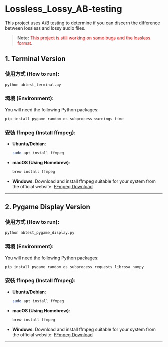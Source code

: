 
# Lossless_Lossy_AB-testing

This project uses A/B testing to determine if you can discern the difference between lossless and lossy audio files.

> **Note:** <span style="color:red">This project is still working on some bugs and the lossless format.</span>


## 1. Terminal Version

### 使用方式 (How to run):
```bash
python abtest_terminal.py
```

### 環境 (Environment):
You will need the following Python packages:
```bash
pip install pygame random os subprocess warnings time
```

### 安裝 ffmpeg (Install ffmpeg):
- **Ubuntu/Debian**:
    ```bash
    sudo apt install ffmpeg
    ```
- **macOS (Using Homebrew)**:
    ```bash
    brew install ffmpeg
    ```
- **Windows**:
    Download and install ffmpeg suitable for your system from the official website: [FFmpeg Download](https://www.ffmpeg.org/download.html)

---

## 2. Pygame Display Version

### 使用方式 (How to run):
```bash
python abtest_pygame_display.py
```

### 環境 (Environment):
You will need the following Python packages:
```bash
pip install pygame random os subprocess requests librosa numpy
```

### 安裝 ffmpeg (Install ffmpeg):
- **Ubuntu/Debian**:
    ```bash
    sudo apt install ffmpeg
    ```
- **macOS (Using Homebrew)**:
    ```bash
    brew install ffmpeg
    ```
- **Windows**:
    Download and install ffmpeg suitable for your system from the official website: [FFmpeg Download](https://www.ffmpeg.org/download.html)

---
